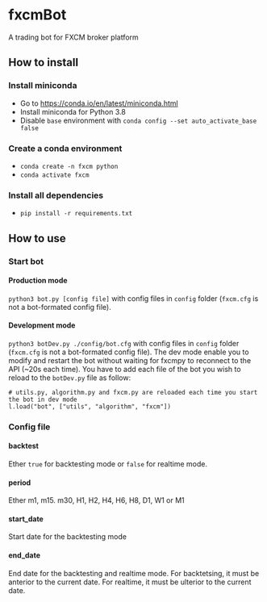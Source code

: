 # fxcmBot
A trading bot for FXCM broker platform

## How to install
### Install miniconda
- Go to https://conda.io/en/latest/miniconda.html
- Install miniconda for Python 3.8
- Disable `base` environment with `conda config --set auto_activate_base false`
### Create a conda environment
- `conda create -n fxcm python`
- `conda activate fxcm`
### Install all dependencies
- `pip install -r requirements.txt`

## How to use
### Start bot
#### Production mode
`python3 bot.py [config file]` with config files in `config` folder (`fxcm.cfg` is not a bot-formated config file).

#### Development mode
`python3 botDev.py ./config/bot.cfg` with config files in `config` folder (`fxcm.cfg` is not a bot-formated config file).
The dev mode enable you to modify and restart the bot without waiting for fxcmpy to reconnect to the API (~20s each time).
You have to add each file of the bot you wish to reload to the `botDev.py` file as follow:
```
# utils.py, algorithm.py and fxcm.py are reloaded each time you start the bot in dev mode
l.load("bot", ["utils", "algorithm", "fxcm"])
```

### Config file
#### backtest
Ether `true` for backtesting mode or `false` for realtime mode.
#### period
Ether m1, m15. m30, H1, H2, H4, H6, H8, D1, W1 or M1
#### start_date
Start date for the backtesting mode
#### end_date
End date for the backtesting and realtime mode. For backtetsing, it must be anterior to the current date. For realtime, it must be ulterior to the current date.
